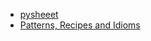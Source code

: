 - [pysheeet](https://www.pythonsheets.com/)
- [Patterns, Recipes and Idioms](http://python-3-patterns-idioms-test.readthedocs.io/en/latest/index.html)